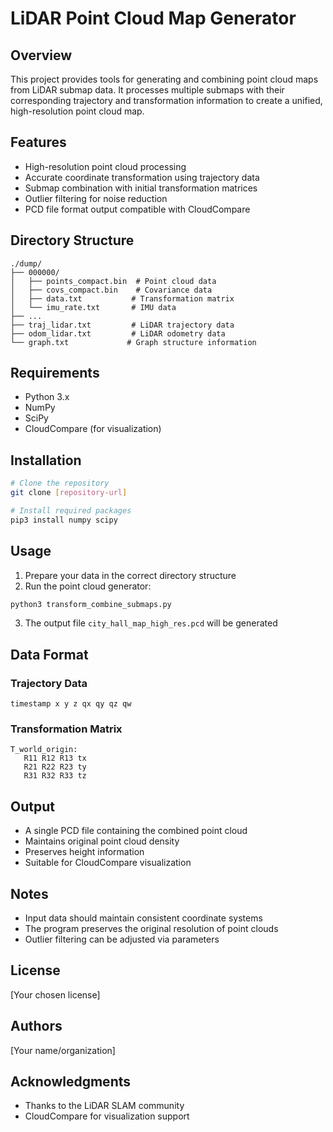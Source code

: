 # LiDAR Point Cloud Map Generator

## Overview
This project provides tools for generating and combining point cloud maps from LiDAR submap data. It processes multiple submaps with their corresponding trajectory and transformation information to create a unified, high-resolution point cloud map.

## Features
- High-resolution point cloud processing
- Accurate coordinate transformation using trajectory data
- Submap combination with initial transformation matrices
- Outlier filtering for noise reduction
- PCD file format output compatible with CloudCompare

## Directory Structure
```
./dump/
├── 000000/
│   ├── points_compact.bin  # Point cloud data
│   ├── covs_compact.bin    # Covariance data
│   ├── data.txt           # Transformation matrix
│   └── imu_rate.txt       # IMU data
├── ...
├── traj_lidar.txt         # LiDAR trajectory data
├── odom_lidar.txt         # LiDAR odometry data
└── graph.txt             # Graph structure information
```

## Requirements
- Python 3.x
- NumPy
- SciPy
- CloudCompare (for visualization)

## Installation
```bash
# Clone the repository
git clone [repository-url]

# Install required packages
pip3 install numpy scipy
```

## Usage
1. Prepare your data in the correct directory structure
2. Run the point cloud generator:
```bash
python3 transform_combine_submaps.py
```
3. The output file `city_hall_map_high_res.pcd` will be generated

## Data Format
### Trajectory Data
```
timestamp x y z qx qy qz qw
```

### Transformation Matrix
```
T_world_origin: 
   R11 R12 R13 tx
   R21 R22 R23 ty
   R31 R32 R33 tz
```

## Output
- A single PCD file containing the combined point cloud
- Maintains original point cloud density
- Preserves height information
- Suitable for CloudCompare visualization

## Notes
- Input data should maintain consistent coordinate systems
- The program preserves the original resolution of point clouds
- Outlier filtering can be adjusted via parameters

## License
[Your chosen license]

## Authors
[Your name/organization]

## Acknowledgments
- Thanks to the LiDAR SLAM community
- CloudCompare for visualization support
